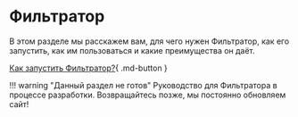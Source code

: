 # Фильтратор

В этом разделе мы расскажем вам, для чего нужен Фильтратор, как его запустить, как им пользоваться и какие преимущества он даёт.

[Как запустить Фильтратор?](./launch.md){ .md-button }

!!! warning "Данный раздел не готов"
    Руководство для Фильтратора в процессе разработки. Возвращайтесь позже, мы постоянно обновляем сайт!
